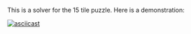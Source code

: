 This is a solver for the 15 tile puzzle. Here is a demonstration:  

[![asciicast](https://asciinema.org/a/uRFo9U2PRScoWN8a1V8TAa1bX.png)](https://asciinema.org/a/uRFo9U2PRScoWN8a1V8TAa1bX)
